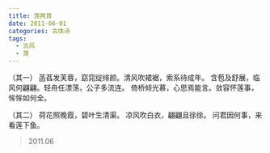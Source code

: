 ```yaml
---
title: 莲两首
date: 2011-06-01
categories: 古体诗
tags:
  - 古风
  - 莲
---
```



（其一）
菡萏发芙蓉，窈窕绽绯颜。清风吹裙裾，索系待成年。
含苞及舒展，临风何翩翩。轻舟任漂荡，公子多流连。
倚桥倾光慕，心思焉能言。敛容怀莲事，恈恈如何全。

（其二）
荷花照晚霞，碧叶生清渠。
凉风吹白衣，翩翩且徐徐。
问君因何事，来看莲下鱼。

> 2011.06
